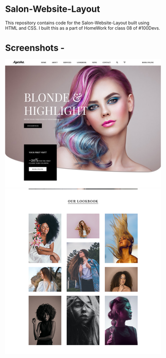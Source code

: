 # Salon-Website-Layout

This repository contains code for the Salon-Website-Layout built using HTML and CSS. I built this as a part of HomeWork for class 08 of #100Devs.

# Screenshots -

<img src="img/screenshot1.png">
<img src="img/screenshot2.png">
